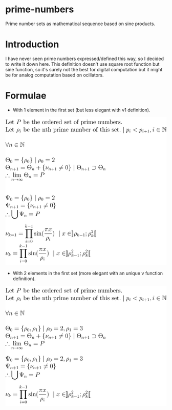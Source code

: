 # prime-numbers
Prime number sets as mathematical sequence based on sine products.

# Introduction
I have never seen prime numbers expressed/defined this way, so I decided to write it down here. This definition doesn't use square root function but sine function, so it's surely not the best for digital computation but it might be for analog computation based on ocillators.

# Formulae
* With 1 element in the first set (but less elegant with ν1 definition).

![](prime_2.svg)

* With 2 elements in the first set (more elegant with an unique ν function definition).

![](prime_23.svg)
